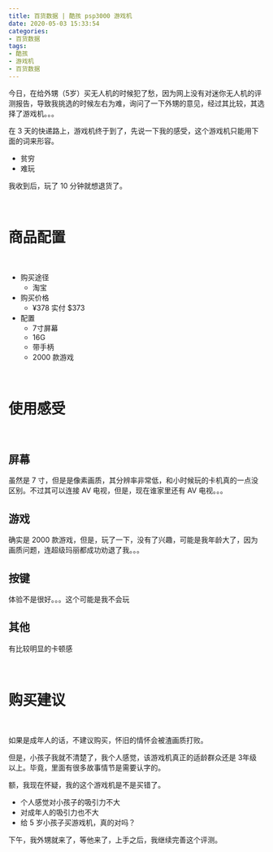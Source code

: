 ```yaml
---
title: 百货数据 | 酷孩 psp3000 游戏机
date: 2020-05-03 15:33:54
categories:
- 百货数据
tags:
- 酷孩
- 游戏机
- 百货数据
---
```

今日，在给外甥（5岁）买无人机的时候犯了愁，因为网上没有对迷你无人机的评测报告，导致我挑选的时候左右为难，询问了一下外甥的意见，经过其比较，其选择了游戏机。。。

<!-- more -->

在 3 天的快递路上，游戏机终于到了，先说一下我的感受，这个游戏机只能用下面的词来形容。

- 贫穷
- 难玩

我收到后，玩了 10 分钟就想退货了。

<br/>

# 商品配置

<br/>

- 购买途径
	- 淘宝
- 购买价格
	- ¥378 实付 $373
- 配置
	- 7寸屏幕
	- 16G
	- 带手柄
	- 2000 款游戏

<br/>

# 使用感受

<br/>

## 屏幕

虽然是 7 寸，但是是像素画质，其分辨率非常低，和小时候玩的卡机真的一点没区别。不过其可以连接 AV 电视，但是，现在谁家里还有 AV 电视。。。

## 游戏

确实是 2000 款游戏，但是，玩了一下，没有了兴趣，可能是我年龄大了，因为画质问题，连超级玛丽都成功劝退了我。。。

## 按键

体验不是很好。。。这个可能是我不会玩

## 其他

有比较明显的卡顿感

<br/>

# 购买建议

<br/>

如果是成年人的话，不建议购买，怀旧的情怀会被渣画质打败。

但是，小孩子我就不清楚了，我个人感觉，该游戏机真正的适龄群众还是 3年级 以上。毕竟，里面有很多故事情节是需要认字的。

额，我现在怀疑，我的这个游戏机是不是买错了。

- 个人感觉对小孩子的吸引力不大
- 对成年人的吸引力也不大
- 给 5 岁小孩子买游戏机，真的对吗？

下午，我外甥就来了，等他来了，上手之后，我继续完善这个评测。